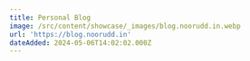```yaml
---
title: Personal Blog
image: /src/content/showcase/_images/blog.noorudd.in.webp
url: 'https://blog.noorudd.in'
dateAdded: 2024-05-06T14:02:02.000Z
---
```


